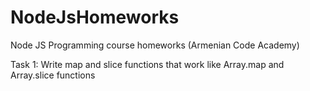 # NodeJsHomeworks
Node JS Programming course homeworks (Armenian Code Academy)

Task 1: Write map and slice functions that work like Array.map and Array.slice functions

